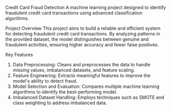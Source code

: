 Credit Card Fraud Detection
A machine learning project designed to identify fraudulent credit card transactions using advanced classification algorithms.

Project Overview
This project aims to build a reliable and efficient system for detecting fraudulent credit card transactions. By analyzing patterns in the provided dataset, the model distinguishes between genuine and fraudulent activities, ensuring higher accuracy and fewer false positives.

Key Features
1. Data Preprocessing: Cleans and preprocesses the data to handle missing values, imbalanced datasets, and feature scaling.
2. Feature Engineering: Extracts meaningful features to improve the model's ability to detect fraud.
3. Model Selection and Evaluation: Compares multiple machine learning algorithms to identify the best-performing model.
4. Imbalanced Dataset Handling: Employs techniques such as SMOTE and class weighting to address imbalanced data.

